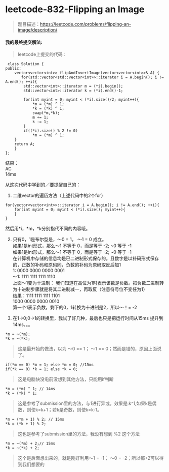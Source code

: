 # leetcode-832-Flipping an Image
> 题目描述：https://leetcode.com/problems/flipping-an-image/description/  

#### 我的最终提交解法:   
> leetcode上提交的代码：  
```
 class Solution {
public:
    vector<vector<int>> flipAndInvertImage(vector<vector<int>>& A) {
       for(std::vector<std::vector<int>>::iterator i = A.begin(); i != A.end(); ++i){
        std::vector<int>::iterator m = (*i).begin();
        std::vector<int>::iterator k = (*i).end()-1;

        for(int myint = 0; myint < (*i).size()/2; myint++){
            *m = (*m) ^ 1;
            *k = (*k) ^ 1;
            swap(*m,*k);
            m += 1;
            k -= 1;
        }
        if((*i).size() % 2 != 0)
            *m = (*m) ^ 1;
    }
    return A;
    }
};
```    
结果：  
AC  
14ms  

从这次代码中学到的／要提醒自己的：  
1. 二维vector的遍历方法（上述代码中的2个for）   
```
for(vector<vector<int>>::iterator i = A.begin(); i != A.end(); ++i){
    for(int myint = 0; myint < (*i).size(); myint++){  
    }  
}
```    
 然后用*i，*m，*k分别指代不同的内容哦。   

2. 只有0，1是布尔型是，～0 = 1， ～1 = 0 成立。  
如果1是int形式，那么～1 不等于 0，而是等于 -2; ~0 等于 -1     
如果1是int形式，那么～1 不等于 0，而是等于 -2; ~0 等于 -1       
在计算机中存储的信息均是已二进制形式保存的。且数字是以补码形式保存的，正数的补码和原码同，负数的补码为原码取反后加1  
1:   0000 0000 0000 0001    
～1: 1111 1111 1111 1110    
上面～1变为十进制： 我们知道在高位为1时表示该数是负数。把负数二进制转为十进制步骤就是将其二进制减一，再取反（注意符号位不变任为1）    
结果：1111 1111 1111 1101  
      1000 0000 0000 0010    
第一个1表示负数，剩下的0，1转换为十进制是2，所以～！= -2    

3. 在1->0;0->1的转换里，我试了好几种，最后也只是把运行时间从15ms 提升到 14ms。。。  
```
*m = ~(*m); 
*k = ~(*k);
```  
> 这是最开始的做法，以为 ～0 == 1； ～1 == 0；然而是错的，原因上面说了。
```
if(*m == 0) *m = 1; else *m = 0; //15ms
if(*k == 0) *k = 1; else *k = 0;
```  
> 这是电脑快没电前没想到其他方法，只能用if判断
```
*m = (*m) ^ 1; // 14ms
*k = (*k) ^ 1;
```  
> 这是参考了submission里的方法，与1进行异或，效果是:k^1,如果k是偶数，则使k=k+1；若k是奇数，则使k=k-1。
```
*m = (*m + 1) % 2; // 15ms
*k = (*k + 1) % 2;  
```  
>这也是参考了submission里的方法，我没有想到 %2 这个方法
```
*m = ~(*m) + 2;// 15ms
*k = ~(*k) + 2;
```  
>这个是后面想出来的，就是刚好利用～1 = -1； ～0 = -2；所以都+2可以得到我们想要的




                                           
